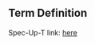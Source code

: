 ## Term Definition

Spec-Up-T link: <a href='https://weboftrust.github.io/WOT-terms/docs/glossary/tholder'>here</a>
